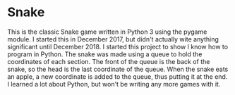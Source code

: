 # Snake

This is the classic Snake game written in Python 3 using the pygame module. I started this in December 2017, but didn't actually
wite anything significant until December 2018. I started this project to show I know how to program in Python. 
The snake was made using a queue to hold the coordinates of each section. The front of the queue is the back of the snake,
so the head is the last coordinate of the queue. When the snake eats an apple, a new coordinate is added to the queue, thus putting it
at the end. I learned a lot about Python, but won't be writing any more games with it.

